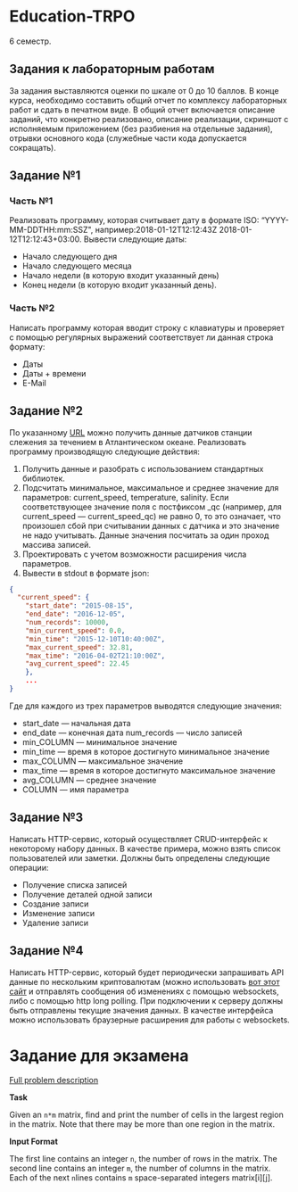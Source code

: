 # Education-TRPO
6 семестр. 
## Задания к лабораторным работам 
За задания выставляются оценки по шкале от 0 до 10 баллов. 
В конце курса, необходимо составить общий отчет по комплексу лабораторных работ и сдать в печатном виде. В общий отчет включается описание заданий, что конкретно реализовано, описание реализации, скриншот с исполняемым приложением (без разбиения на отдельные задания), отрывки основного кода (служебные части кода допускается сокращать). 
## Задание №1 
### Часть №1
Реализовать программу, которая считывает дату в формате ISO: “YYYY-MM-DDTHH:mm:SSZ", например:2018-01-12T12:12:43Z 2018-01-12T12:12:43+03:00. 
Вывести следующие даты:
* Начало следующего дня
* Начало следующего месяца
* Начало недели (в которую входит указанный день)
* Конец недели (в которую входит указанный день).
### Часть №2 
Написать программу которая вводит строку с клавиатуры и проверяет с помощью регулярных выражений соответствует ли данная строка формату:
* Даты
* Даты + времени
* E-Mail 
## Задание №2
По указанному [URL](http://www.neracoos.org/erddap/tabledap/E05_aanderaa_all.json?station,mooring_site_desc,water_depth,time,current_speed,current_speed_qc,current_direction,current_direction_qc,current_u,current_u_qc,current_v,current_v_qc,temperature,temperature_qc,conductivity,conductivity_qc,salinity,salinity_qc,sigma_t,sigma_t_qc,time_created,time_modified,longitude,latitude,depth&time%3E=2015-08-25T15:00:00Z&time%3C=2016-12-05T14:00:00Z) можно получить данные датчиков станции слежения за течением в Атлантическом океане. 
Реализовать программу производящую следующие действия:
1. Получить данные и разобрать с использованием стандартных библиотек.
2. Подсчитать минимальное, максимальное и среднее значение для параметров: current_speed, temperature, salinity. Если соответствующее значение поля с постфиксом _qc (например, для current_speed — current_speed_qc) не равно 0, то это означает, что произошел сбой при считывании данных с датчика и это значение не надо учитывать. Данные значения посчитать за один проход массива записей.
3. Проектировать с учетом возможности расширения числа параметров.
4. Вывести в stdout в формате json:
```json
{ 
  "current_speed": { 
    "start_date": "2015-08-15",
    "end_date": "2016-12-05",
    "num_records": 10000,
    "min_current_speed": 0.0,
    "min_time": "2015-12-10T10:40:00Z",
    "max_current_speed": 32.81,
    "max_time": "2016-04-02T21:10:00Z",
    "avg_current_speed": 22.45     
    },
    ... 
}
```
Где для каждого из трех параметров выводятся следующие значения: 
- start_date — начальная дата 
- end_date — конечная дата num_records — число записей 
- min_COLUMN — минимальное значение 
- min_time — время в которое достигнуто минимальное значение 
- max_COLUMN — максимальное значение 
- max_time — время в которое достигнуто максимальное значение 
- avg_COLUMN — среднее значение 
- COLUMN — имя параметра 

## Задание №3
Написать HTTP-сервис, который осуществляет CRUD-интерфейс к некоторому набору данных. 
В качестве примера, можно взять список пользователей или заметки. 
Должны быть определены следующие операции: 
- Получение списка записей
- Получение деталей одной записи 
- Создание записи
- Изменение записи
- Удаление записи 
## Задание №4 
Написать HTTP-сервис, который будет периодически запрашивать API данные по нескольким криптовалютам (можно использовать [вот этот сайт](https://min-api.cryptocompare.com/) и отправлять сообщения об изменениях с помощью websockets, либо с помощью http long polling. 
При подключении к серверу должны быть отправлены текущие значения данных. 
В качестве интерфейса можно использовать браузерные расширения для работы с websockets. 
 
 # Задание для экзамена
 [Full problem description](https://www.hackerrank.com/challenges/connected-cell-in-a-grid/problem)
 
 **Task** 

Given an `n*m` matrix, find and print the number of cells in the largest region in the matrix. Note that there may be more than one region in the matrix.

**Input Format**

The first line contains an integer `n`, the number of rows in the matrix. 
The second line contains an integer `m`, the number of columns in the matrix. 
Each of the next `n`lines contains `m` space-separated integers matrix[i][j].
